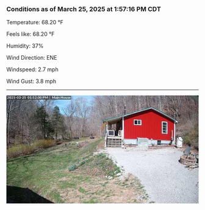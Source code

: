 ### Conditions as of March 25, 2025 at 1:57:16 PM CDT 

Temperature: 68.20 &deg;F

Feels like: 68.20 &deg;F

Humidity: 37%

Wind Direction: ENE

Windspeed: 2.7 mph

Wind Gust: 3.8 mph

---

<img src="./images/latest.jpeg"/>


